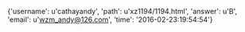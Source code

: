 {'username': u'cathayandy', 'path': u'xz1194/1194.html', 'answer': u'B', 'email': u'wzm_andy@126.com', 'time': '2016-02-23:19:54:54'}